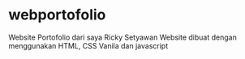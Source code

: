 # webportofolio
Website Portofolio dari saya Ricky Setyawan
Website dibuat dengan menggunakan HTML, CSS Vanila dan javascript
